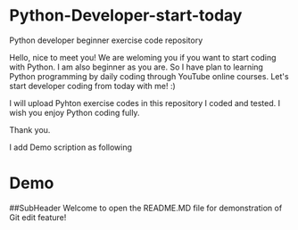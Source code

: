 # Python-Developer-start-today
Python developer beginner exercise code repository

Hello, nice to meet you! We are weloming you if you want to start coding with Python.
I am also beginner as you are. So I have plan to learning Python programming by daily coding through YouTube online courses.
Let's start developer coding from today with me! :)

I will upload Pyhton exercise codes in this repository I coded and tested.
I wish you enjoy Python coding fully.

Thank you.


I add Demo scription as following
# Demo

##SubHeader
Welcome to open the README.MD file for demonstration of Git edit feature!

